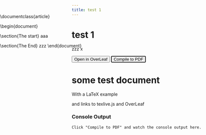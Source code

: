 ```yaml
---
title: test 1
---
```

<style>
    #editor {
      position: absolute;
      top: 7em;
      bottom: 21em;
      left: 0;
      right: 0;
    }
</style>

# test 1

zzz
x

<div id="editor">
\documentclass{article}

\begin{document}

\section{The start}
aaa

\section{The End}
zzz
\end{document}
</div>



  <div id="buttons">
    <button id="overleaf" onclick="document.location='https://www.overleaf.com/read/kstsvwcdpqqm'" >Open in OverLeaf</button>
    <button id="compile" autofocus>Compile to PDF</button>
    <button id="open_pdf_btn" style="display: none">Open PDF</button>
  </div>



# some test document

With a LaTeX example

and links to texlive.js and OverLeaf

  <footer>
    <div class="both">
      <h3>Console Output</h3>
      <pre id="output" style="overflow: scroll; font-size:12px; max-height: 7em">Click "Compile to PDF" and watch the console output here.</pre>
      <a name="running" id="running" style="display: none">Compiling...<img src="loading.gif" /></a>
    </div>

<script src="https://cdn.jsdelivr.net/g/ace@1.2.1(min/ace.js+min/ext-language_tools.js+min/mode-latex.js+min/snippets/latex.js)"></script>

<script src="complete/AutoComplete.js"></script>
<script src="promisejs/promise.js"></script>
<script src="pdftex.js"></script>
<script>
  var editor = ace.edit("editor");

  editor.setOptions({
    mode: "ace/mode/latex",
    fontSize: 14,
    hScrollBarAlwaysVisible: false,
    vScrollBarAlwaysVisible: true,
    indentedSoftWrap: true,
    printMargin: false,
    printMarginColumn: false,
    tabSize: 4,
    useSoftTabs: true,
  });

  var langTools = ace.require("ace/ext/language_tools")
  var AM = ace.require("complete/AutoCompleteManager");
  var AutoCompleteManager = new AM.AutoCompleteManager(editor);
  AutoCompleteManager.enable();

  editor.setOptions({
    enableBasicAutocompletion: true,
    enableLiveAutocompletion: true,
    enableSnippets: true,
  });

  var visibilityChanger = function(element_id) {
    return function(visible) {
      document.getElementById(element_id).style.display = visible ? 'inline' : 'none';
    }
  }

  var showLoadingIndicator = visibilityChanger("running")
  var showOpenButton = visibilityChanger("open_pdf_btn")

  var appendOutput = function(msg) {
    var content = document.getElementById("output").textContent;

    var output = document.getElementById("output");
    output.textContent = content + "\r\n" + msg;

    output.scrollTop = 999999;
    console.log(msg);
  }

  var pdf_dataurl = undefined;
  var compile = function(source_code) {
    document.getElementById("output").textContent = "";
    showLoadingIndicator(true);

    var texlive = new TeXLive();
    var pdftex = texlive.pdftex;
    pdftex.on_stdout = appendOutput;
    pdftex.on_stderr = appendOutput;

    var start_time = new Date().getTime();

    pdftex.compile(source_code).then(function(pdf_dataurl) {
      var end_time = new Date().getTime();
      console.info("Execution time: " + (end_time - start_time) / 1000 + ' sec');

      showLoadingIndicator(false);

      if (pdf_dataurl === false)
        return;
      showOpenButton(true);
      document.getElementById("open_pdf_btn").focus();
      texlive.terminate();
    });
  }

  document.getElementById("compile").addEventListener("click", function(e) {
    var source_code = editor.getValue();
    compile(source_code);
  });

  document.getElementById("open_pdf_btn").addEventListener("click", function(e) {
    window.open(pdf_dataurl);
    e.preventDefault();
  });

  //var pdftex_preload = new PDFTeX("pdftex-worker.js");
  pdftex_preload = undefined;
</script>
